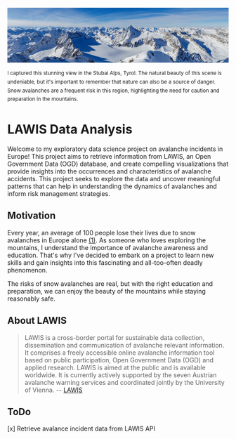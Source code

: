 <a>![Stubai Alps](/images/Ruderhofspitze.jpg?raw=true)</a>

<sup>I captured this stunning view in the Stubai Alps, Tyrol. The natural beauty of this scene is undeniable, but it's important to remember that nature can also be a source of danger. Snow avalanches are a frequent risk in this region, highlighting the need for caution and preparation in the mountains.</sub>

# LAWIS Data Analysis
Welcome to my exploratory data science project on avalanche incidents in Europe! This project aims to retrieve information from LAWIS, an Open Government Data (OGD) database, and create compelling visualizations that provide insights into the occurrences and characteristics of avalanche accidents. 
This project seeks to explore the data and uncover meaningful patterns that can help in understanding the dynamics of avalanches and inform risk management strategies. 

## Motivation
Every year, an average of 100 people lose their lives due to snow avalanches in Europe alone [(1)](https://www.avalanches.org/fatalities/). 
As someone who loves exploring the mountains, I understand the importance of avalanche awareness and education. That's why I've decided to embark on a project to learn new skills and gain insights into this fascinating and all-too-often deadly phenomenon.

The risks of snow avalanches are real, but with the right education and preparation, we can enjoy the beauty of the mountains while staying reasonably safe.

## About LAWIS
> LAWIS is a cross-border portal for sustainable data collection, dissemination and communication of avalanche relevant information. It comprises a freely accessible online avalanche information tool based on public participation, Open Government Data (OGD) and applied research. LAWIS is aimed at the public and is available worldwide. It is currently actively supported by the seven Austrian avalanche warning services and coordinated jointly by the University of Vienna. 
-- [LAWIS](https://lawis.at/info/en/)



## ToDo
[x] Retrieve avalance incident data from LAWIS API